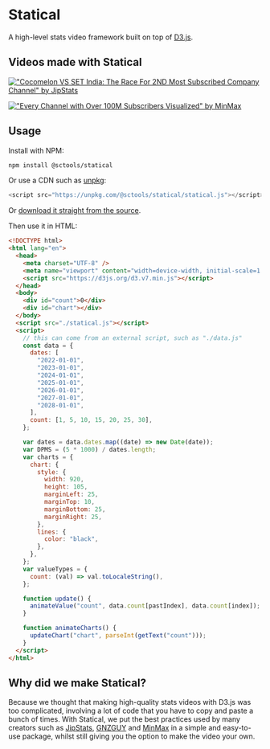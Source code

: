 # Statical

A high-level stats video framework built on top of [D3.js](https://d3js.org).

## Videos made with Statical

[!["Cocomelon VS SET India: The Race For 2ND Most Subscribed Company Channel" by JipStats](https://github.com/user-attachments/assets/fe3fb175-d907-4849-9c30-d0b08262b43a)](https://www.youtube.com/watch?v=Y3zxw7INPc8)

[!["Every Channel with Over 100M Subscribers Visualized" by MinMax](https://github.com/user-attachments/assets/773f0e3b-b999-4547-9415-42611a22243d)](https://www.youtube.com/watch?v=rnIyZvWI630)

## Usage

Install with NPM:

```bash
npm install @sctools/statical
```

Or use a CDN such as [unpkg](https://unpkg.com):

```js
<script src="https://unpkg.com/@sctools/statical/statical.js"></script>
```

Or [download it straight from the source](./statical.js).

Then use it in HTML:

```html
<!DOCTYPE html>
<html lang="en">
  <head>
    <meta charset="UTF-8" />
    <meta name="viewport" content="width=device-width, initial-scale=1.0" />
    <script src="https://d3js.org/d3.v7.min.js"></script>
  </head>
  <body>
    <div id="count">0</div>
    <div id="chart"></div>
  </body>
  <script src="./statical.js"></script>
  <script>
    // this can come from an external script, such as "./data.js"
    const data = {
      dates: [
        "2022-01-01",
        "2023-01-01",
        "2024-01-01",
        "2025-01-01",
        "2026-01-01",
        "2027-01-01",
        "2028-01-01",
      ],
      count: [1, 5, 10, 15, 20, 25, 30],
    };

    var dates = data.dates.map((date) => new Date(date));
    var DPMS = (5 * 1000) / dates.length;
    var charts = {
      chart: {
        style: {
          width: 920,
          height: 105,
          marginLeft: 25,
          marginTop: 10,
          marginBottom: 25,
          marginRight: 25,
        },
        lines: {
          color: "black",
        },
      },
    };
    var valueTypes = {
      count: (val) => val.toLocaleString(),
    };

    function update() {
      animateValue("count", data.count[pastIndex], data.count[index]);
    }

    function animateCharts() {
      updateChart("chart", parseInt(getText("count")));
    }
  </script>
</html>
```

## Why did we make Statical?

Because we thought that making high-quality stats videos with D3.js was too complicated, involving a lot of code that you have to copy and paste a bunch of times. With Statical, we put the best practices used by many creators such as [JipStats](https://youtube.com/@JipStats), [GNZGUY](https://youtube.com/@GNZGUY) and [MinMax](https://youtube.com/@MinMaxStats) in a simple and easy-to-use package, whilst still giving you the option to make the video your own.

